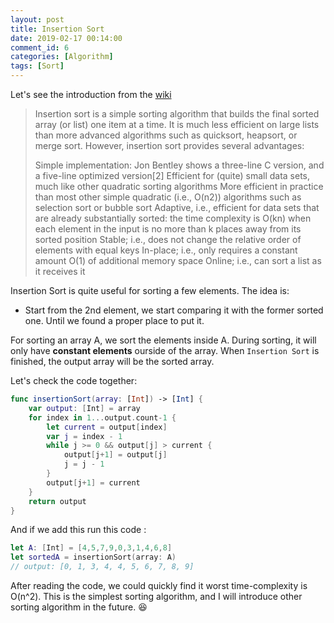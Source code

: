 ```yaml
---
layout: post
title: Insertion Sort
date: 2019-02-17 00:14:00
comment_id: 6
categories: [Algorithm]
tags: [Sort]
---
```


Let's see the introduction from the [wiki](https://en.wikipedia.org/wiki/Insertion_sort)

> Insertion sort is a simple sorting algorithm that builds the final sorted array (or list) one item at a time. It is much less efficient on large lists than more advanced algorithms such as quicksort, heapsort, or merge sort. However, insertion sort provides several advantages:
>
> Simple implementation: Jon Bentley shows a three-line C version, and a five-line optimized version[2]
> Efficient for (quite) small data sets, much like other quadratic sorting algorithms
> More efficient in practice than most other simple quadratic (i.e., O(n2)) algorithms
such as selection sort or bubble sort
> Adaptive, i.e., efficient for data sets that are already substantially sorted: the
time complexity is O(kn) when each element in the input is no more than k places away
from its sorted position
> Stable; i.e., does not change the relative order of elements with equal keys
> In-place; i.e., only requires a constant amount O(1) of additional memory space
> Online; i.e., can sort a list as it receives it

Insertion Sort is quite useful for sorting a few elements. The idea is:

- Start from the 2nd element, we start comparing it with the former sorted one. Until we found a proper place to put it.

For sorting an array A, we sort the elements inside A. During sorting, it will only have **constant elements** ourside of the array. When `Insertion Sort` is finished, the output array will be the sorted array.

Let's check the code together:

```swift
func insertionSort(array: [Int]) -> [Int] {
    var output: [Int] = array
    for index in 1...output.count-1 {
        let current = output[index]
        var j = index - 1
        while j >= 0 && output[j] > current {
            output[j+1] = output[j]
            j = j - 1
        }
        output[j+1] = current
    }
    return output
}
```

And if we add this run this code :

```swift
let A: [Int] = [4,5,7,9,0,3,1,4,6,8]
let sortedA = insertionSort(array: A)
// output: [0, 1, 3, 4, 4, 5, 6, 7, 8, 9]
```

After reading the code, we could quickly find it worst time-complexity is O(n^2).
This is the simplest sorting algorithm, and I will introduce other sorting algorithm in the future. :satisfied:
